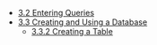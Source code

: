- [3.2 Entering Queries](./MANUAL/3.2.entering-queries.md)
- [3.3 Creating and Using a Database](./MANUAL/3.3.Creating-and-Using-a-Database/README.md)
  - [3.3.2 Creating a Table](./MANUAL/3.3.Creating-and-Using-a-Database/3.3.2-Creating-a-Table.md)
